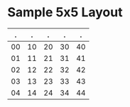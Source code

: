 # Sample 5x5 Layout

.|.|.|.|.
-|-|-|-|-
00|10|20|30|40
01|11|21|31|41
02|12|22|32|42
03|13|23|33|43
04|14|24|34|44
